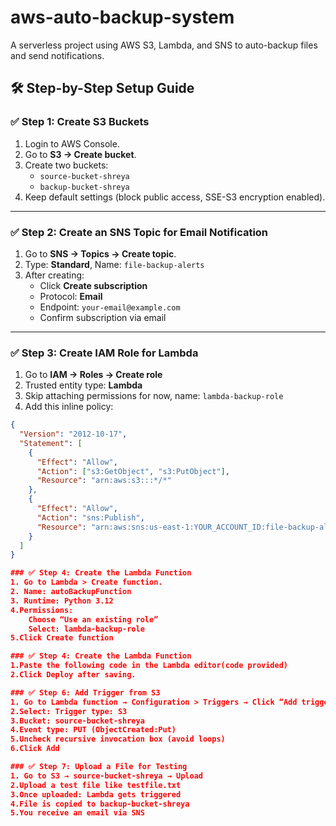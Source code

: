 # aws-auto-backup-system
A serverless project using AWS S3, Lambda, and SNS to auto-backup files and send notifications.


## 🛠️ Step-by-Step Setup Guide

### ✅ Step 1: Create S3 Buckets

1. Login to AWS Console.
2. Go to **S3 → Create bucket**.
3. Create two buckets:
   - `source-bucket-shreya`
   - `backup-bucket-shreya`
4. Keep default settings (block public access, SSE-S3 encryption enabled).

---

### ✅ Step 2: Create an SNS Topic for Email Notification

1. Go to **SNS → Topics → Create topic**.
2. Type: **Standard**, Name: `file-backup-alerts`
3. After creating:
   - Click **Create subscription**
   - Protocol: **Email**
   - Endpoint: `your-email@example.com`
   - Confirm subscription via email

---

### ✅ Step 3: Create IAM Role for Lambda

1. Go to **IAM → Roles → Create role**
2. Trusted entity type: **Lambda**
3. Skip attaching permissions for now, name: `lambda-backup-role`
4. Add this inline policy:

```json
{
  "Version": "2012-10-17",
  "Statement": [
    {
      "Effect": "Allow",
      "Action": ["s3:GetObject", "s3:PutObject"],
      "Resource": "arn:aws:s3:::*/*"
    },
    {
      "Effect": "Allow",
      "Action": "sns:Publish",
      "Resource": "arn:aws:sns:us-east-1:YOUR_ACCOUNT_ID:file-backup-alerts"
    }
  ]
}

### ✅ Step 4: Create the Lambda Function
1. Go to Lambda > Create function.
2. Name: autoBackupFunction
3. Runtime: Python 3.12
4.Permissions:
    Choose “Use an existing role”
    Select: lambda-backup-role
5.Click Create function

### ✅ Step 4: Create the Lambda Function
1.Paste the following code in the Lambda editor(code provided)
2.Click Deploy after saving.

### ✅ Step 6: Add Trigger from S3
1. Go to Lambda function → Configuration > Triggers → Click “Add trigger”
2.Select: Trigger type: S3
3.Bucket: source-bucket-shreya
4.Event type: PUT (ObjectCreated:Put)
5.Uncheck recursive invocation box (avoid loops)
6.Click Add

### ✅ Step 7: Upload a File for Testing
1. Go to S3 → source-bucket-shreya → Upload
2.Upload a test file like testfile.txt
3.Once uploaded: Lambda gets triggered
4.File is copied to backup-bucket-shreya
5.You receive an email via SNS









